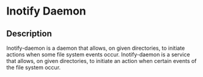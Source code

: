 # Inotify Daemon
## Description
Inotify-daemon is a daemon that allows, on given directories, to initiate actions when
some file system events occur. Inotify-daemon is a service that
allows, on given directories, to initiate an action when certain
events of the file system occur.
